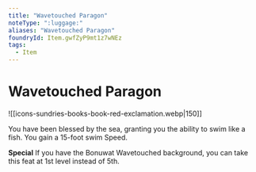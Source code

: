 ```yaml
---
title: "Wavetouched Paragon"
noteType: ":luggage:"
aliases: "Wavetouched Paragon"
foundryId: Item.gwfZyP9mt1z7wNEz
tags:
  - Item
---
```


# Wavetouched Paragon
![[icons-sundries-books-book-red-exclamation.webp|150]]

You have been blessed by the sea, granting you the ability to swim like a fish. You gain a 15-foot swim Speed.

**Special** If you have the Bonuwat Wavetouched background, you can take this feat at 1st level instead of 5th.
